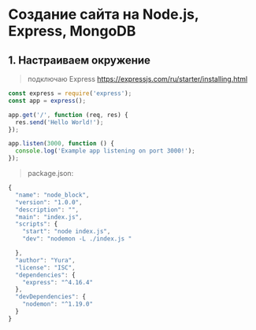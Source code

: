 # Создание сайта на Node.js, Express, MongoDB

## 1. Настраиваем окружение
> подключаю Express https://expressjs.com/ru/starter/installing.html

```JavaScript
const express = require('express');
const app = express();

app.get('/', function (req, res) {
  res.send('Hello World!');
});

app.listen(3000, function () {
  console.log('Example app listening on port 3000!');
});
```
> package.json:

```JavaScript
{
  "name": "node_block",
  "version": "1.0.0",
  "description": "",
  "main": "index.js",
  "scripts": {
    "start": "node index.js",    
    "dev": "nodemon -L ./index.js " 

  },
  "author": "Yura",
  "license": "ISC",
  "dependencies": {
    "express": "^4.16.4"
  },
  "devDependencies": {
    "nodemon": "^1.19.0"
  }
}
```
